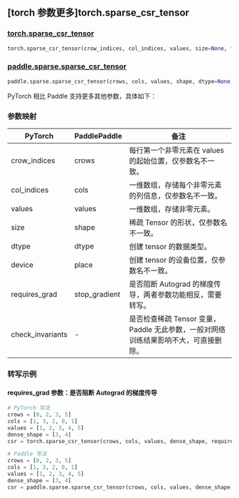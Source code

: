 ## [torch 参数更多]torch.sparse_csr_tensor

### [torch.sparse_csr_tensor](https://pytorch.org/docs/stable/generated/torch.sparse_csr_tensor.html#torch.sparse_csr_tensor)

```python
torch.sparse_csr_tensor(crow_indices, col_indices, values, size=None, *, dtype=None, device=None, requires_grad=False, check_invariants=None)
```

### [paddle.sparse.sparse_csr_tensor](https://www.paddlepaddle.org.cn/documentation/docs/zh/develop/api/paddle/sparse/sparse_csr_tensor_cn.html#sparse-csr-tensor)

```python
paddle.sparse.sparse_csr_tensor(crows, cols, values, shape, dtype=None, place=None, stop_gradient=True)
```

PyTorch 相比 Paddle 支持更多其他参数，具体如下：

### 参数映射

| PyTorch          | PaddlePaddle  | 备注                                                           |
| ---------------- | ------------- | -------------------------------------------------------------- |
| crow_indices     | crows         | 每行第一个非零元素在 values 的起始位置，仅参数名不一致。       |
| col_indices      | cols          | 一维数组，存储每个非零元素的列信息，仅参数名不一致。           |
| values           | values        | 一维数组，存储非零元素。                                       |
| size             | shape         | 稀疏 Tensor 的形状，仅参数名不一致。                           |
| dtype            | dtype         | 创建 tensor 的数据类型。                                       |
| device           | place         | 创建 tensor 的设备位置，仅参数名不一致。                       |
| requires_grad    | stop_gradient | 是否阻断 Autograd 的梯度传导，两者参数功能相反，需要转写。 |
| check_invariants | -             | 是否检查稀疏 Tensor 变量，Paddle 无此参数，一般对网络训练结果影响不大，可直接删除。 |

### 转写示例

#### requires_grad 参数：是否阻断 Autograd 的梯度传导

```python
# PyTorch 写法
crows = [0, 2, 3, 5]
cols = [1, 3, 2, 0, 1]
values = [1, 2, 3, 4, 5]
dense_shape = [3, 4]
csr = torch.sparse_csr_tensor(crows, cols, values, dense_shape, requires_grad=False)

# Paddle 写法
crows = [0, 2, 3, 5]
cols = [1, 3, 2, 0, 1]
values = [1, 2, 3, 4, 5]
dense_shape = [3, 4]
csr = paddle.sparse.sparse_csr_tensor(crows, cols, values, dense_shape, stop_gradient= True)
```
